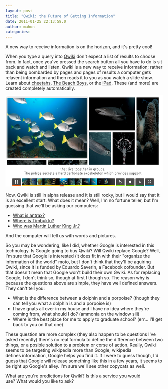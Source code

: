 ```yaml
---
layout: post
title: "Qwiki: the Future of Getting Information"
date: 2011-01-25 22:13:58.0
author: mahon
categories: 
---
```

A new way to receive information is on the horizon, and it's pretty cool!

When you type a query into <a href="http://www.qwiki.com">Qwiki</a> don't expect a list of results to choose from. In fact, once you've pressed the search button all you have to do is sit back and watch and listen. Qwiki is a new way to receive information; rather than being bombarded by pages and pages of results a computer gets relavent information and then reads it to you as you watch a slide show. Learn about <a href="http://www.qwiki.com/q/#!/Cheetah">cheetahs</a>, <a href="http://www.qwiki.com/q/#!/The_Beach_Boys">The Beach Boys</a>, or the <a href="http://www.qwiki.com/q/#!/IPad">iPad</a>. These (and more) are created completely automatically.

<a href="http://www.qwiki.com/q/#!/Coral_reef"><img class="size-full wp-image-561 " title="Qwiki in Progress." src="/uploads/2011/01/Screen-shot-2011-01-25-at-8.09.59-PM.png" alt="Qwiki photo." width="574" height="292" /></a>

Now, Qwiki is still in alpha release and it is still rocky, but I would say that it is an excellent start. What does it mean? Well, I'm no fortune teller, but I'm guessing that we'll be asking our computers:
<ul>
	<li><a href="http://www.qwiki.com/q/#!/Anthrax">What is antrax?</a></li>
	<li><a href="http://www.qwiki.com/q/#!/Timbuktu">Where is Timbuktu?</a></li>
	<li><a href="http://www.qwiki.com/q/#!/Martin_Luther_King,_Jr.">Who was Martin Luther King Jr.?</a></li>
</ul>
And the computer will tell us with words and pictures.

So you may be wondering, like I did, whether Google is interested in this technology. Is Google going to buy Qwiki? Will Qwiki replace Google? Well, I'm sure that Google is interested (it does fit in with their "organize the information of the world" moto, but I don't think that they'll be aquiring Qwiki, since it is funded by Eduardo Saverin, a Facebook cofounder. But that doesn't mean that Google won't build their own Gwiki. As for replacing Google, I don't think so, though at first I though so. The reason why is because the questions above are simple, they have well defined answers. They can't tell you:
<ul>
	<li>What is the difference between a dolphin and a porpoise? (though they can tell you what a dolphin is and a porpoise is)</li>
	<li>I have gnats all over in my house and I have no idea where they're coming from, what should I do? (ammonia on the window sill)</li>
	<li>Where is the best place for me to apply to graduate school? (err... I'll get back to you on that one)</li>
</ul>
These question are more complex (they also happen to be questions I've asked recently) there's no real formula to define the difference between two things, or a posible solution to a problem or corse of action. Really, Qwiki seems to be targeting wikipedia more than Google; wikipedia defines information, Google helps you find it. If I were to guess though, I'd guess that Google will release something like this in a few years, it seems to be right up Google's alley. I'm sure we'll see other copycats as well.

What are you're predictions for Qwiki? Is this a service you would use? What would you like to ask?